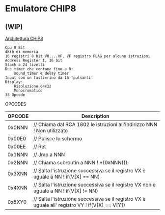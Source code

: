 # Emulatore CHIP8
## (WIP)
[Architettura CHIP8](https://en.wikipedia.org/wiki/CHIP-8#Virtual_machine_description)

    Cpu 8 Bit
    4Kib di memoria
    16 registri 8 bit V0....VF, VF registro FLAG per alcune istruzioni
    Address Register I, 16 bit
    Stack a 24 livelli
    Due timer che contano fino a 0:
        sound_timer e delay timer
    Input con un tastierino da 16 'pulsanti'
    Display:
        Risoluzione 64x32
        Monocromatico
    35 Opcode



OPCODES

| OPCODE | Description |
| ----- | ----- |
| 0x0NNN | // Chiama dal RCA 1802 le istruzioni all'indirizzo NNN ! Non utilizzato |
| 0x00E0 | // Pulisce lo schermo |
| 0x00EE | // Ret |
| 0x1NNN | // Jmp a NNN |
| 0x2NNN | // Chiama subroutin a NNN ! *(0xNNN)(); |
| 0x3XNN | // Salta l'istruzione successiva se il registro VX è uguale a NN ! if(V[X] == NN) |
| 0x4XNN | // Salta l'istruzione successiva se il registro VX non è uguale a NN ! if(V[X] != NN) |
| 0x5XY0 | // Salta l'istruzione successiva se il registro VX è uguale all' registro VY ! if(V[X] == V[Y]) |